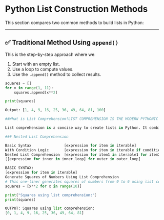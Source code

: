 # Python List Construction Methods

This section compares two common methods to build lists in Python:

---

## ✅ Traditional Method Using `append()`

This is the step-by-step approach where we:

1. Start with an empty list.
2. Use a loop to compute values.
3. Use the `.append()` method to collect results.

```python
squares = []
for x in range(1, 11):
    squares.append(x**2)

print(squares)

Output: [1, 4, 9, 16, 25, 36, 49, 64, 81, 100]

##What is List Comprehension?LIST COMPREHENSION IS THE MODERN PYTHONIC WAY OF WRITING LOGIC INSIDE LIST

List comprehension is a concise way to create lists in Python. It combines the for loop, an expression, and optional condition into a single line of code.

### Nested List Comprehension

Basic Syntax               [expression for item in iterable]
With Condition Logic       [expression for item in iterable if condition]
Nested List Comprehension  [expression for item1 in iterable1 for item2 in iterable2]
[[expression for inner in inner_loop] for outer in outer_loop]

BASIC SYNTAX:
[expression for item in iterable]
Generate Squares of Numbers Using List Comprehension
# This one-liner generates squares of numbers from 0 to 9 using list comprehension
squares = [x**2 for x in range(10)]

print("Squares using list comprehension:")
print(squares)

OUTPUT: Squares using list comprehension:
[0, 1, 4, 9, 16, 25, 36, 49, 64, 81]

